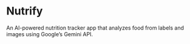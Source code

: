 # Nutrify
An AI-powered nutrition tracker app that analyzes food from labels and images using Google’s Gemini API.
